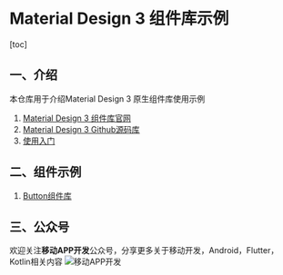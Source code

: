 # Material Design 3 组件库示例

[toc]

## 一、介绍

本仓库用于介绍Material Design 3 原生组件库使用示例

1. [Material Design 3 组件库官网](https://m3.material.io/components)
2. [Material Design 3 Github源码库](https://github.com/material-components/material-components-android)
3. [使用入门](https://github.com/material-components/material-components-android/blob/master/docs/getting-started.md)

## 二、组件示例

1. [Button组件库](app/src/main/java/com/example/mdc_android3sample/button/Button.md)

## 三、公众号

欢迎关注**移动APP开发**公众号，分享更多关于移动开发，Android，Flutter，Kotlin相关内容
![移动APP开发](APPDep.png)
